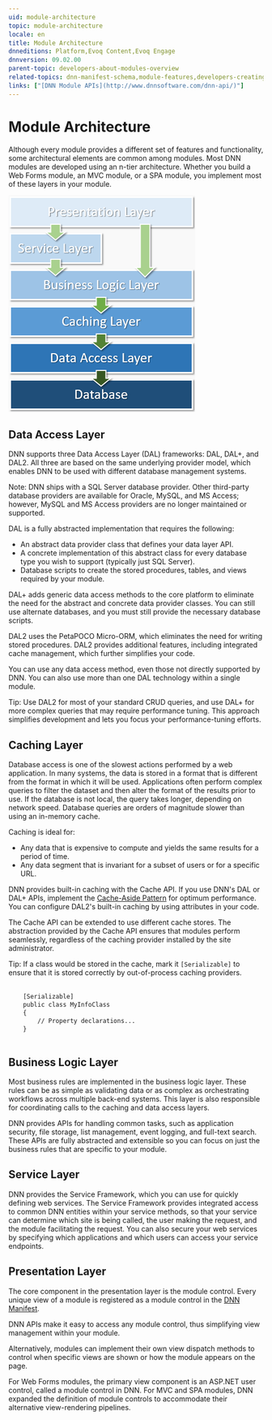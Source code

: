 ```yaml
---
uid: module-architecture
topic: module-architecture
locale: en
title: Module Architecture
dnneditions: Platform,Evoq Content,Evoq Engage
dnnversion: 09.02.00
parent-topic: developers-about-modules-overview
related-topics: dnn-manifest-schema,module-features,developers-creating-modules-overview,about-evs
links: ["[DNN Module APIs](http://www.dnnsoftware.com/dnn-api/)"]
---
```


# Module Architecture

Although every module provides a different set of features and functionality, some architectural elements are common among modules. Most DNN modules are developed using an n-tier architecture. Whether you build a Web Forms module, an MVC module, or a SPA module, you implement most of these layers in your module.

  

![Module architecture](/images/gra-module-architecture.png)

  

## Data Access Layer

DNN supports three Data Access Layer (DAL) frameworks: DAL, DAL+, and DAL2. All three are based on the same underlying provider model, which enables DNN to be used with different database management systems.

Note: DNN ships with a SQL Server database provider. Other third-party database providers are available for Oracle, MySQL, and MS Access; however, MySQL and MS Access providers are no longer maintained or supported.

DAL is a fully abstracted implementation that requires the following:

*   An abstract data provider class that defines your data layer API.
*   A concrete implementation of this abstract class for every database type you wish to support (typically just SQL Server).
*   Database scripts to create the stored procedures, tables, and views required by your module.

DAL+ adds generic data access methods to the core platform to eliminate the need for the abstract and concrete data provider classes. You can still use alternate databases, and you must still provide the necessary database scripts.

DAL2 uses the PetaPOCO Micro-ORM, which eliminates the need for writing stored procedures. DAL2 provides additional features, including integrated cache management, which further simplifies your code.

You can use any data access method, even those not directly supported by DNN. You can also use more than one DAL technology within a single module.

Tip: Use DAL2 for most of your standard CRUD queries, and use DAL+ for more complex queries that may require performance tuning. This approach simplifies development and lets you focus your performance-tuning efforts.

## Caching Layer

Database access is one of the slowest actions performed by a web application. In many systems, the data is stored in a format that is different from the format in which it will be used. Applications often perform complex queries to filter the dataset and then alter the format of the results prior to use. If the database is not local, the query takes longer, depending on network speed. Database queries are orders of magnitude slower than using an in-memory cache.

Caching is ideal for:

*   Any data that is expensive to compute and yields the same results for a period of time.
*   Any data segment that is invariant for a subset of users or for a specific URL.

DNN provides built-in caching with the Cache API. If you use DNN's DAL or DAL+ APIs, implement the [Cache-Aside Pattern](http://msdn.microsoft.com/en-us/library/dn589799.aspx) for optimum performance. You can configure DAL2's built-in caching by using attributes in your code.

The Cache API can be extended to use different cache stores. The abstraction provided by the Cache API ensures that modules perform seamlessly, regardless of the caching provider installed by the site administrator.

Tip: If a class would be stored in the cache, mark it `[Serializable]` to ensure that it is stored correctly by out-of-process caching providers.

```
 
    [Serializable]
    public class MyInfoClass
    {
        // Property declarations...
    }
            
```

## Business Logic Layer

Most business rules are implemented in the business logic layer. These rules can be as simple as validating data or as complex as orchestrating workflows across multiple back-end systems. This layer is also responsible for coordinating calls to the caching and data access layers.

DNN provides APIs for handling common tasks, such as application security, file storage, list management, event logging, and full-text search. These APIs are fully abstracted and extensible so you can focus on just the business rules that are specific to your module.

## Service Layer

DNN provides the Service Framework, which you can use for quickly defining web services. The Service Framework provides integrated access to common DNN entities within your service methods, so that your service can determine which site is being called, the user making the request, and the module facilitating the request. You can also secure your web services by specifying which applications and which users can access your service endpoints.

## Presentation Layer

The core component in the presentation layer is the module control. Every unique view of a module is registered as a module control in the [DNN Manifest](dnn-manifest-schema).

DNN APIs make it easy to access any module control, thus simplifying view management within your module.

Alternatively, modules can implement their own view dispatch methods to control when specific views are shown or how the module appears on the page.

For Web Forms modules, the primary view component is an ASP.NET user control, called a module control in DNN. For MVC and SPA modules, DNN expanded the definition of module controls to accommodate their alternative view-rendering pipelines.